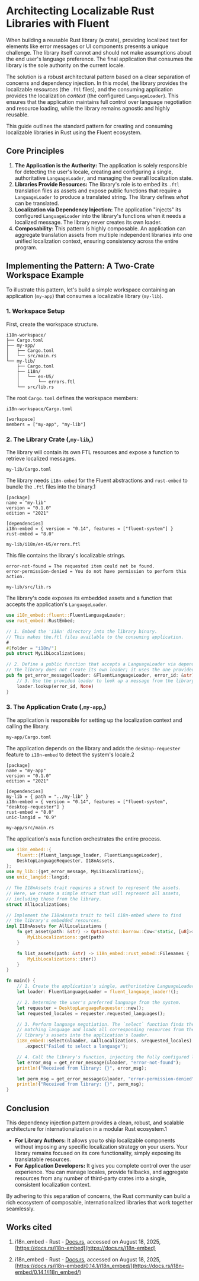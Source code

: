 # Architecting Localizable Rust Libraries with Fluent

When building a reusable Rust library (a crate), providing localized text for
elements like error messages or UI components presents a unique challenge. The
library itself cannot and should not make assumptions about the end user's
language preference. The final application that consumes the library is the
sole authority on the current locale.

The solution is a robust architectural pattern based on a clear separation of
concerns and dependency injection. In this model, the library provides the
localizable _resources_ (the `.ftl` files), and the consuming application
provides the localization _context_ (the configured `LanguageLoader`). This
ensures that the application maintains full control over language negotiation
and resource loading, while the library remains agnostic and highly reusable.

This guide outlines the standard pattern for creating and consuming localizable
libraries in Rust using the Fluent ecosystem.

## Core Principles

1. **The Application is the Authority:** The application is solely responsible
   for detecting the user's locale, creating and configuring a single,
   authoritative `LanguageLoader`, and managing the overall localization state.
2. **Libraries Provide Resources:** The library's role is to embed its `.ftl`
   translation files as assets and expose public functions that require a
   `LanguageLoader` to produce a translated string. The library defines _what_
   can be translated.
3. **Localization via Dependency Injection:** The application "injects" its
   configured `LanguageLoader` into the library's functions when it needs a
   localized message. The library never creates its own loader.
4. **Composability:** This pattern is highly composable. An application can
   aggregate translation assets from multiple independent libraries into one
   unified localization context, ensuring consistency across the entire program.

## Implementing the Pattern: A Two-Crate Workspace Example

To illustrate this pattern, let's build a simple workspace containing an
application (`my-app`) that consumes a localizable library (`my-lib`).

### 1. Workspace Setup

First, create the workspace structure.

```text
i18n-workspace/
├── Cargo.toml
├── my-app/
│   ├── Cargo.toml
│   └── src/main.rs
└── my-lib/
    ├── Cargo.toml
    ├── i18n/
    │   └── en-US/
    │       └── errors.ftl
    └── src/lib.rs

```

The root `Cargo.toml` defines the workspace members:

`i18n-workspace/Cargo.toml`

```ini,toml
[workspace]
members = ["my-app", "my-lib"]

```

### 2. The Library Crate (,`my-lib`,)

The library will contain its own FTL resources and expose a function to
retrieve localized messages.

`my-lib/Cargo.toml`

The library needs `i18n-embed` for the Fluent abstractions and `rust-embed` to
bundle the `.ftl` files into the binary.1

```ini,toml
[package]
name = "my-lib"
version = "0.1.0"
edition = "2021"

[dependencies]
i18n-embed = { version = "0.14", features = ["fluent-system"] }
rust-embed = "8.0"

```

`my-lib/i18n/en-US/errors.ftl`

This file contains the library's localizable strings.

```fluent
error-not-found = The requested item could not be found.
error-permission-denied = You do not have permission to perform this action.

```

`my-lib/src/lib.rs`

The library's code exposes its embedded assets and a function that accepts the
application's `LanguageLoader`.

```rust
use i18n_embed::fluent::FluentLanguageLoader;
use rust_embed::RustEmbed;

// 1. Embed the 'i18n' directory into the library binary.
// This makes the.ftl files available to the consuming application.
#
#[folder = "i18n/"]
pub struct MyLibLocalizations;

// 2. Define a public function that accepts a LanguageLoader via dependency injection.
// The library does not create its own loader; it uses the one provided by the application.
pub fn get_error_message(loader: &FluentLanguageLoader, error_id: &str) -> String {
    // 3. Use the provided loader to look up a message from the library's own resources.
    loader.lookup(error_id, None)
}

```

### 3. The Application Crate (,`my-app`,)

The application is responsible for setting up the localization context and
calling the library.

`my-app/Cargo.toml`

The application depends on the library and adds the `desktop-requester` feature
to `i18n-embed` to detect the system's locale.2

```ini,toml
[package]
name = "my-app"
version = "0.1.0"
edition = "2021"

[dependencies]
my-lib = { path = "../my-lib" }
i18n-embed = { version = "0.14", features = ["fluent-system", "desktop-requester"] }
rust-embed = "8.0"
unic-langid = "0.9"

```

`my-app/src/main.rs`

The application's `main` function orchestrates the entire process.

```rust
use i18n_embed::{
    fluent::{fluent_language_loader, FluentLanguageLoader},
    DesktopLanguageRequester, I18nAssets,
};
use my_lib::{get_error_message, MyLibLocalizations};
use unic_langid::langid;

// The I18nAssets trait requires a struct to represent the assets.
// Here, we create a simple struct that will represent all assets,
// including those from the library.
struct AllLocalizations;

// Implement the I18nAssets trait to tell i18n-embed where to find
// the library's embedded resources.
impl I18nAssets for AllLocalizations {
    fn get_asset(path: &str) -> Option<std::borrow::Cow<'static, [u8]>> {
        MyLibLocalizations::get(path)
    }

    fn list_assets(path: &str) -> i18n_embed::rust_embed::Filenames {
        MyLibLocalizations::iter()
    }
}

fn main() {
    // 1. Create the application's single, authoritative LanguageLoader.
    let loader: FluentLanguageLoader = fluent_language_loader!();

    // 2. Determine the user's preferred language from the system.
    let requester = DesktopLanguageRequester::new();
    let requested_locales = requester.requested_languages();

    // 3. Perform language negotiation. The `select` function finds the best
    // matching language and loads all corresponding resources from the
    // library's assets into the application's loader.
    i18n_embed::select(&loader, &AllLocalizations, &requested_locales)
       .expect("Failed to select a language");

    // 4. Call the library's function, injecting the fully configured loader.
    let error_msg = get_error_message(&loader, "error-not-found");
    println!("Received from library: {}", error_msg);

    let perm_msg = get_error_message(&loader, "error-permission-denied");
    println!("Received from library: {}", perm_msg);
}

```

## Conclusion

This dependency injection pattern provides a clean, robust, and scalable
architecture for internationalization in a modular Rust ecosystem.1

- **For Library Authors:** It allows you to ship localizable components without
  imposing any specific localization strategy on your users. Your library
  remains focused on its core functionality, simply exposing its translatable
  resources.
- **For Application Developers:** It gives you complete control over the user
  experience. You can manage locales, provide fallbacks, and aggregate
  resources from any number of third-party crates into a single, consistent
  localization context.

By adhering to this separation of concerns, the Rust community can build a rich
ecosystem of composable, internationalized libraries that work together
seamlessly.

## Works cited

1. i18n_embed - Rust - [Docs.rs](http://Docs.rs), accessed on August 18, 2025,
   [https://docs.rs/i18n-embed](https://docs.rs/i18n-embed)

2. i18n_embed - Rust - [Docs.rs](http://Docs.rs), accessed on August 18, 2025,
   [https://docs.rs/i18n-embed/0.14.1/i18n_embed/](https://docs.rs/i18n-embed/0.14.1/i18n_embed/)
